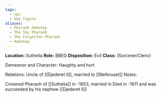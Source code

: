 ```yaml
---
tags:
  - npc
  - key_figure
aliases:
  - Pharaoh Hakotep
  - The Sky Pharaoh
  - The Forgotten Pharaoh
  - Hakotep
---
```

**Location:** Suthelia
**Role:** BBEG
**Disposition:** Evil
**Class:**  (Sorcerer/Cleric)

Demeanor and Character: Haughty and hurt

Relations: Uncle of [[Djederet II]], married to [[Neferuset]]
Notes:


Crowned Pharaoh of [[Suthelia]] in -1653, married in 
Died in -1611 and was succeeded by his nephew [[Djederet II]]


